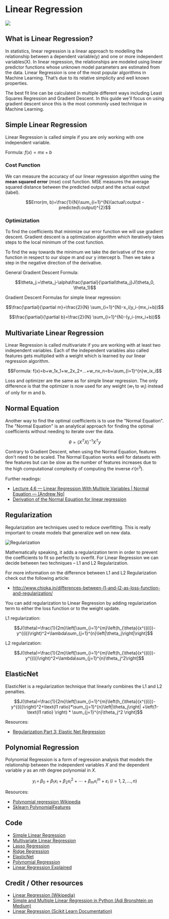 # Linear Regression

![](doc/linear_regression_example.png)

## What is Linear Regression?

In statistics, linear regression is a linear approach to modelling the relationship between a dependent variable(y) and one or more independent variables(X). In linear regression, the relationships are modeled using linear predictor functions whose unknown model parameters are estimated from the data. Linear Regression is one of the most popular algorithms in Machine Learning. That’s due to its relative simplicity and well known properties.

The best fit line can be calculated in multiple different ways including Least Squares Regression and Gradient Descent. In this guide we'll focus on using gradient descent since this is the most commonly used technique in Machine Learning.

## Simple Linear Regression

Linear Regression is called simple if you are only working with one independent variable.

Formula: $f(x)=mx+b$

### Cost Function

We can measure the accuracy of our linear regression algorithm using the **mean squared error** (mse) cost function. MSE measures the average squared distance between the predicted output and the actual output (label).

$$Error(m, b)=\frac{1}{N}\sum_{i=1}^{N}(actual\:output - predicted\:output)^{2}$$

### Optimiztation

To find the coefficients that minimize our error function we will use gradient descent. Gradient descent is a optimization algorithm which iteratively takes steps to the local minimum of the cost function.

To find the way towards the minimum we take the derivative of the error function in respect to our slope m and our y intercept b. Then we take a step in the negative direction of the derivative.

General Gradient Descent Formula:

$$\theta_j:=\theta_j-\alpha\frac{\partial}{\partial\theta_j}J(\theta_0, \theta_1)$$

Gradient Descent Formulas for simple linear regression:

$$\frac{\partial}{\partial m}=\frac{2}{N} \sum_{i=1}^{N}-x_i(y_i-(mx_i+b))$$

$$\frac{\partial}{\partial b}=\frac{2}{N} \sum_{i=1}^{N}-(y_i-(mx_i+b))$$

## Multivariate Linear Regression

Linear Regression is called multivariate if you are working with at least two independent variables. Each of the independent variables also called features gets multiplied with a weight which is learned by our linear regression algorithm.

$$Formula: f(x)=b+w_1x_1+w_2x_2+...+w_nx_n=b+\sum_{i=1}^{n}w_ix_i$$

Loss and optimizer are the same as for simple linear regression. The only difference is that the optimizer is now used for any weight ($w_1$ to $w_i$) instead of only for m and b.

## Normal Equation

Another way to find the optimal coefficients is to use the "Normal Equation". The "Normal Equation" is an analytical approach for finding the optimal coefficients without needing to iterate over the data.

$$\theta = \left(X^T X\right)^{-1} X^T y$$

Contrary to Gradient Descent, when using the Normal Equation, features don't need to be scaled. The Normal Equation works well for datasets with few features but can be slow as the number of features increases due to the high computational complexity of computing the inverse $\mathcal{O}(n^3)$.

Further readings:

- [Lecture 4.6 — Linear Regression With Multiple Variables | Normal Equation — [Andrew Ng]](https://www.youtube.com/watch?v=B-Ks01zR4HY)
- [Derivation of the Normal Equation for linear regression](https://eli.thegreenplace.net/2014/derivation-of-the-normal-equation-for-linear-regression)

## Regularization

Regularization are techniques used to reduce overfitting. This is really important to create models that generalize well on new data.

![Regularization](doc/regularization.png)

Mathematically speaking, it adds a regularization term in order to prevent the coefficients to fit so perfectly to overfit. For Linear Regression we can decide between two techniques – L1 and L2 Regularization.

For more information on the difference between L1 and L2 Regularization check out the following article:

- http://www.chioka.in/differences-between-l1-and-l2-as-loss-function-and-regularization/

You can add regularization to Linear Regression by adding regularization term to either the loss function or to the weight update.

L1 regularization:

$$J(\theta)=\frac{1}{2m}\left[\sum_{i=1}^{m}\left(h_{\theta}(x^{(i)})-y^{(i)}\right)^2+\lambda\sum_{j=1}^{n}\left|\theta_j\right|\right]$$

L2 regularization:

$$J(\theta)=\frac{1}{2m}\left[\sum_{i=1}^{m}\left(h_{\theta}(x^{(i)})-y^{(i)}\right)^2+\lambda\sum_{j=1}^{n}\theta_j^2\right]$$

## ElasticNet

ElasticNet is a regularization technique that linearly combines the L1 and L2 penalties.

$$J(\theta)=\frac{1}{2m}\left[\sum_{i=1}^{m}\left(h_{\theta}(x^{(i)})-y^{(i)}\right)^2+\text{l1 ratio}*\sum_{j=1}^{n}\left|\theta_j\right| +\left(1-\text{l1 ratio} \right) * \sum_{j=1}^{n}\theta_j^2 \right]$$

Resources:

- [Regularization Part 3: Elastic Net Regression](https://www.youtube.com/watch?v=1dKRdX9bfIo)

## Polynomial Regression

Polynomial Regression is a form of regression analysis that models the relationship between the independent variables $X$ and the dependent variable $y$ as an $nth$ degree polynomial in $X$.

$$y_{i}\,=\,\beta _{0}+\beta _{1}x_{i}+\beta _{2}x_{i}^{2}+\cdots +\beta _{m}x_{i}^{m}+\varepsilon _{i}\ (i=1,2,\dots ,n)$$

Resources:

- [Polynomial regression Wikipedia](https://en.wikipedia.org/wiki/Polynomial_regression)
- [Sklearn PolynomialFeatures](https://scikit-learn.org/stable/modules/generated/sklearn.preprocessing.PolynomialFeatures.html)

## Code

- [Simple Linear Regression](code/simple_linear_regression.py)
- [Multivariate Linear Regression](code/multivariate_linear_regression.py)
- [Lasso Regression](code/lasso_regression.py)
- [Ridge Regression](code/ridge_regression.py)
- [ElasticNet](code/elastic_net.py)
- [Polynomial Regression](code/polynomial_regression.py)
- [Linear Regression Explained](code/linear_regression_explained.ipynb)

## Credit / Other resources

- [Linear Regression (Wikipedia)](https://en.wikipedia.org/wiki/Linear_regression)
- [Simple and Multiple Linear Regression in Python (Adi Bronshtein on Medium)](https://towardsdatascience.com/simple-and-multiple-linear-regression-in-python-c928425168f9)
- [Linear Regression (Scikit Learn Documentation)](http://scikit-learn.org/stable/modules/generated/sklearn.linear_model.LinearRegression.html)
